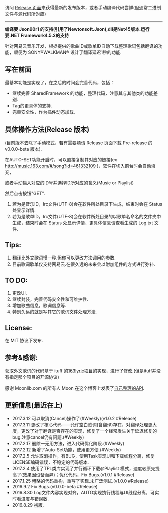 ﻿访问 [Release 页面](https://github.com/Ludoux/LRCHelper/releases)来获得最新的发布版本，或者手动编译代码尝鲜(但通常二进制文件与源代码所对应) 

-----

**编译要 Json90r1 的支持(引用了Newtonsoft.Json),dll是Net45版本.运行要.NET Framework4.5.2的支持**

针对网易云音乐开发，根据提供的歌曲ID或歌单ID自动下载整理歌词包括翻译的功能，顺便为  SONY®WALKMAN® 设计了翻译延迟1秒的功能.

## 写在前面

最基本功能是实现了，在之后的时间会完善代码，包括：

* 继续完善 SharedFramework 的功能，整理代码，注意其与其他类的功能差别.
* Tag的更具体的支持.
* 完善安全性，作为插件动态加载.

## 具体操作方法(Release 版本)

(目前版本去除了手动模式，若有需要烦请 Release 页面下载 Pre-release 的v0.0.0-beta 版本).

在AUTO-SET功能开启时，可以直接复制其对应的链接(ex http://music.163.com/#/song?id=461332109 )，软件在切入前台时会自动填充，

或者手动输入对应的ID号并选择ID所对应的含义(Music or Playlist)

然后点击按钮"GET".

1. 若为是音乐ID，lrc文件(UTF-8)会在软件所处目录下生成，结束时会在 Status 处显示详情.
2. 若为是歌单ID，lrc文件(UTF-8)会在软件所处目录的以歌单名命名的文件夹中生成，结束时会在 Status 处显示详情，更具体信息请查看生成的 Log.txt 文件.

## Tips:

1. 翻译比外文歌词慢一秒.但你可以更改方法调用的参数.
2. 目前歌词歌单仅支持网易云.在很久远的未来会以附加组件的方式进行弥补.

## TO DO:

1. 更改UI.
2. 继续封装，完善代码安全性和可维护性.
3. 增加歌曲信息，歌词信息等.
4. 特别久远的就是写其它的歌词文件处理方法.
## License:

在 MIT 协议下发布.

## 参考&感谢:

获取外文歌词的代码基于 ituff 的[163lyric项目](https://github.com/ituff/163lyric)的实现，进行了修改.(但是ituff并没有指定那个项目的开源协议)

感谢 Moonlib.com 的所有人 Moon 在这个博客上发表了[自己整理的API](http://moonlib.com/606.html).

## 更新信息(最近在上)

* 2017.3.12 可以取消(Cancel)操作了(#Weekly)(v1.0.2 #Release)
* 2017.3.11 更改了核心代码——允许空白歌词(含翻译)存在，对翻译处理更大度，更改了对于翻译是否存在的实现，修复了一个经常发生关于延迟修复的bug.注意cancel仍有问题.(#Weekly)
* 2017.2.17 删除一无用方法，进入代码优化阶段.(#Weekly)
* 2017.2.12 新增了Auto-Set功能，使用更方便.(#Weekly)
* 2017.2.5  允许取消操作，有BUG，使用Task实现UI和下载线程分离，修复LICENSE编码错误，不稳定的代码版本.
* 2017.2.4  使用了TPL类库实现了并行循环下载@Playlist 模式，速度较原先提高了(效果因设备而异)；优化代码，Fix Bugs.(v1.0.1 #Release)
* 2017.1.25 粗略的代码重构，重写了实现.未广泛测试.(v1.0.0 #Release)
* 2016.9.2  Fix Bugs.(v0.0.0-beta #Release)
* 2016.8.30 Log文件内容实现对齐，AUTO实现执行线程与UI线程分离，可实时看进度与错误数.
* 2016.8.29 初版.